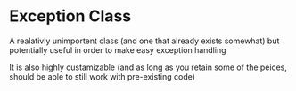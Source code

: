 # Exception Class

A realativly unimportent class (and one that already exists somewhat) but potentially useful in order to make easy exception handling

It is also highly custamizable (and as long as you retain some of the peices, should be able to still work with pre-existing code)
